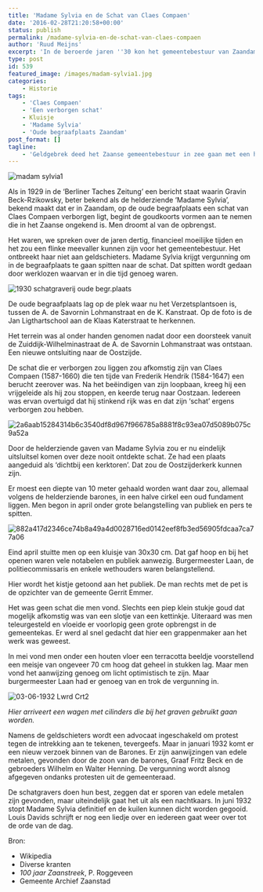 ```yaml
---
title: 'Madame Sylvia en de Schat van Claes Compaen'
date: '2016-02-28T21:20:58+00:00'
status: publish
permalink: /madame-sylvia-en-de-schat-van-claes-compaen
author: 'Ruud Meijns'
excerpt: 'In de beroerde jaren ''30 kon het gemeentebestuur van Zaandam wel een extraatje gebruiken. De helderziende Madame Sylvia wist waar de schat van Claes Compaen verborgen lag; een buitenkans.'
type: post
id: 539
featured_image: /images/madam-sylvia1.jpg
categories:
    - Historie
tags:
    - 'Claes Compaen'
    - 'Een verborgen schat'
    - Kluisje
    - 'Madame Sylvia'
    - 'Oude begraafplaats Zaandam'
post_format: []
tagline:
    - 'Geldgebrek deed het Zaanse gemeentebestuur in zee gaan met een helderziende.'
---
```

![madam sylvia1](/images/madam-sylvia1.jpg)

Als in 1929 in de ‘Berliner Taches Zeitung’ een bericht staat waarin Gravin Beck-Rzikowsky, beter bekend als de helderziende ‘Madame Sylvia’, bekend maakt dat er in Zaandam, op de oude begraafplaats een schat van Claes Compaen verborgen ligt, begint de goudkoorts vormen aan te nemen die in het Zaanse ongekend is. Men droomt al van de opbrengst.

Het waren, we spreken over de jaren dertig, financieel moeilijke tijden en het zou een flinke meevaller kunnen zijn voor het gemeentebestuur. Het ontbreekt haar niet aan geldschieters. Madame Sylvia krijgt vergunning om in de begraafplaats te gaan spitten naar de schat. Dat spitten wordt gedaan door werklozen waarvan er in die tijd genoeg waren.

![1930 schatgraverij oude begr.plaats](/images/1930-schatgraverij-oude-begr.plaats.jpg)

De oude begraafplaats lag op de plek waar nu het Verzetsplantsoen is, tussen de A. de Savornin Lohmanstraat en de K. Kanstraat. Op de foto is de Jan Ligthartschool aan de Klaas Katerstraat te herkennen.

Het terrein was al onder handen genomen nadat door een doorsteek vanuit de Zuiddijk-Wilhelminastraat de A. de Savornin Lohmanstraat was ontstaan. Een nieuwe ontsluiting naar de Oostzijde.

De schat die er verborgen zou liggen zou afkomstig zijn van Claes Compaen (1587-1660) die ten tijde van Frederik Hendrik (1584-1647) een berucht zeerover was. Na het beëindigen van zijn loopbaan, kreeg hij een vrijgeleide als hij zou stoppen, en keerde terug naar Oostzaan. Iedereen was ervan overtuigd dat hij stinkend rijk was en dat zijn ‘schat’ ergens verborgen zou hebben.

![2a6aab15284314b6c3540df8d967f966785a8881f8c93ea07d5089b075c9a52a](/images/2a6aab15284314b6c3540df8d967f966785a8881f8c93ea07d5089b075c9a52a.jpg)

Door de helderziende gaven van Madame Sylvia zou er nu eindelijk uitsluitsel komen over deze nooit ontdekte schat. Ze had een plaats aangeduid als ‘dichtbij een kerktoren’. Dat zou de Oostzijderkerk kunnen zijn.

Er moest een diepte van 10 meter gehaald worden want daar zou, allemaal volgens de helderziende barones, in een halve cirkel een oud fundament liggen. Men begon in april onder grote belangstelling van publiek en pers te spitten.

![882a417d2346ce74b8a49a4d0028716ed0142eef8fb3ed56905fdcaa7ca77a06](/images/882a417d2346ce74b8a49a4d0028716ed0142eef8fb3ed56905fdcaa7ca77a06.jpg)

Eind april stuitte men op een kluisje van 30x30 cm. Dat gaf hoop en bij het openen waren vele notabelen en publiek aanwezig. Burgermeester Laan, de politiecommissaris en enkele wethouders waren belangstellend.

Hier wordt het kistje getoond aan het publiek. De man rechts met de pet is de opzichter van de gemeente Gerrit Emmer.

Het was geen schat die men vond. Slechts een piep klein stukje goud dat mogelijk afkomstig was van een slotje van een kettinkje. Uiteraard was men teleurgesteld en vloeide er voorlopig geen grote opbrengst in de gemeentekas. Er werd al snel gedacht dat hier een grappenmaker aan het werk was geweest.

In mei vond men onder een houten vloer een terracotta beeldje voorstellend een meisje van ongeveer 70 cm hoog dat geheel in stukken lag. Maar men vond het aanwijzing genoeg om licht optimistisch te zijn. Maar burgermeester Laan had er genoeg van en trok de vergunning in.

![03-06-1932 Lwrd Crt2](/images/03-06-1932-Lwrd-Crt2.jpg)

*Hier arriveert een wagen met cilinders die bij het graven gebruikt gaan worden.*

Namens de geldschieters wordt een advocaat ingeschakeld om protest tegen de intrekking aan te tekenen, tevergeefs. Maar in januari 1932 komt er een nieuw verzoek binnen van de Barones. Er zijn aanwijzingen van edele metalen, gevonden door de zoon van de barones, Graaf Fritz Beck en de gebroeders Wilhelm en Walter Henning. De vergunning wordt alsnog afgegeven ondanks protesten uit de gemeenteraad.

De schatgravers doen hun best, zeggen dat er sporen van edele metalen zijn gevonden, maar uiteindelijk gaat het uit als een nachtkaars. In juni 1932 stopt Madame Sylvia definitief en de kuilen kunnen dicht worden gegooid. Louis Davids schrijft er nog een liedje over en iedereen gaat weer over tot de orde van de dag.

<!-- {{< youtube Ba8mTHZntjI >}} -->

Bron: 
- Wikipedia
- Diverse kranten
- *100 jaar Zaanstreek*, P. Roggeveen
- Gemeente Archief Zaanstad